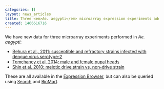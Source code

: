 ```yaml
---
categories: []
layout: news_articles
title: Three <em>Ae. aegypti</em> microarray expression experiments added
created: 1466616716
---
```

We have new data for three microarray experiments performed in <i>Ae. aegypti</i>:
<ul> 
<li><a href="https://www.vectorbase.org/expression-browser/experiment/Aedes%20aegypti%20dengue-2%20infection%20(Behura%20et%20al.,%202011)">Behura et al., 2011: susceptible and refractory strains infected with dengue virus serotype-2</a></li>
<li><a href="https://www.vectorbase.org/expression-browser/experiment/Male%20vs%20female%20Aedes%20aegypti%20pupal%20heads%20(Tomchaney%20et%20al.,%202014)">Tomchaney et al. 2014: male and female pupal heads</a></li> 
<li><a href="https://www.vectorbase.org/expression-browser/experiment/Meiotic%20drive%20in%20Aedes%20aegypti%20during%20spermatogenesis%20(Shin%20et%20al.,%202010)">Shin et al. 2010: meiotic drive strain vs, non-drive strain</a></li>
</ul>

These are all available in the <a href="https://www.vectorbase.org/expression-browser/">Expression Browser</a>, but can also be queried using <a href="https://www.vectorbase.org/search/site/*?&site=%22Expression%22&species_category=%22Aedes%20aegypti%22">Search</a> and <a href="http://biomart.vectorbase.org/biomart/martview/cda5c8c93e19de7c49851baf64b16ade">BioMart</a>. 

